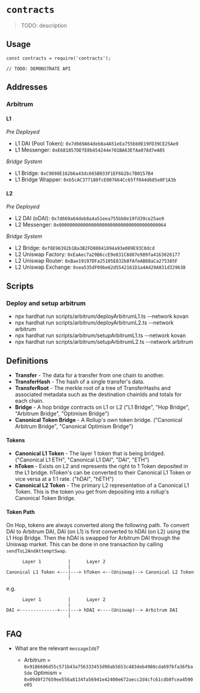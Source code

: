 # `contracts`

> TODO: description

## Usage

```
const contracts = require('contracts');

// TODO: DEMONSTRATE API
```

## Addresses

### Arbitrum

#### L1

_Pre Deployed_
* L1 DAI (Pool Token): `0x7d669A64deb8a4A51eEa755bb0E19FD39CE25Ae9`
* L1 Messenger: `0xE681857DEfE8b454244e701BA63EfAa078d7eA85`

_Bridge System_
* L1 Bridge: `0xC9898E162b6a43dc665B033F1EF6b2bc7B0157B4`
* L1 Bridge Wrapper: `0xb5cAC377180fcE007664Cc65ff044d685e0F1A3b`


#### L2

_Pre Deployed_
* L2 DAI (oDAI): `0x7d669a64deb8a4a51eea755bb0e19fd39ce25ae9`
* L2 Messenger: `0x0000000000000000000000000000000000000064`

_Bridge System_
* L2 Bridge: `0xf8E96392b1Ba3B2FD88041894a93e089E93C0dcd`
* L2 Uniswap Factory: `0xEaAec7a29B6ccE9e831C8d07e989fa4163026177`
* L2 Uniswap Router: `0xBae19197DFa25105E832b8fAfeAB88aCa275385F`
* L2 Uniswap Exchange: `0xea535dF09be62d5542161D1a4A429A831d329638`

## Scripts

### Deploy and setup arbitrum

* npx hardhat run scripts/arbitrum/deployArbitrumL1.ts --network kovan
* npx hardhat run scripts/arbitrum/deployArbitrumL2.ts --network arbitrum
* npx hardhat run scripts/arbitrum/setupArbitrumL1.ts --network kovan
* npx hardhat run scripts/arbitrum/setupArbitrumL2.ts --network arbitrum

## Definitions
* **Transfer** - The data for a transfer from one chain to another.
* **TransferHash** - The hash of a single transfer's data.
* **TransferRoot** - The merkle root of a tree of TransferHashs and associated metadata such as the destination chainIds and totals for each chain.
* **Bridge** - A hop bridge contracts on L1 or L2 ("L1 Bridge", "Hop Bridge", "Arbitrum Bridge", "Optimism Bridge")
* **Canonical Token Bridge** - A Rollup's own token bridge. ("Canonical Arbitrum Bridge", "Canonical Optimism Bridge")

#### Tokens

* **Canonical L1 Token** - The layer 1 token that is being bridged.
  ("Canonical L1 ETH", "Canonical L1 DAI", "DAI", "ETH")
* **hToken** - Exists on L2 and represents the right to 1 Token deposited in the L1 bridge.
  hToken's can be converted to their Canonical L1 Token or vice versa at a 1:1 rate.
  ("hDAI", "hETH")
* **Canonical L2 Token** - The primary L2 representation of a Canonical L1 Token. This is the
  token you get from depositing into a rollup's Canonical Token Bridge.

#### Token Path
On Hop, tokens are always converted along the following path. To convert DAI to Arbitrum DAI, DAI (on L1) is first converted to hDAI (on L2) using the L1 Hop Bridge. Then the hDAI is swapped for Arbitrum DAI through the Uniswap market. This can be done in one transaction by calling `sendToL2AndAttemptSwap`.

```
      Layer 1          |      Layer 2
                       |
Canonical L1 Token <---|---> hToken <--(Uniswap)--> Canonical L2 Token
                       |
```

e.g.

```
      Layer 1          |      Layer 2
                       |
DAI <--------------<---|---> hDAI <----(Uniswap)--> Arbitrum DAI
                       |
```

## FAQ

* What are the relevant `messageId`s?

    * Arbitrum = `0x9186606d55c571b43a756333453d90ab5653c483deb4980cda697bfa36fba5de`
      Optimism = `0x09d0f27659ee556a8134fa56941e42400e672aecc2d4cfc61cdb0fcea4590e05`